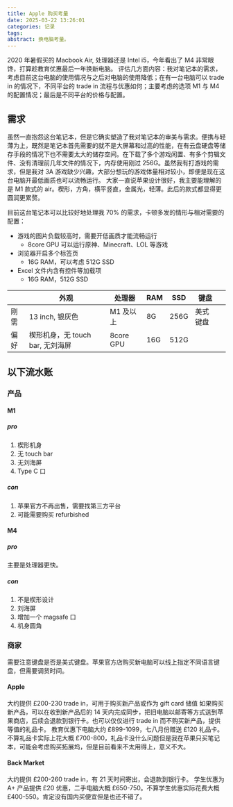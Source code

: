 ```yaml
---
title: Apple 购买考量
date: 2025-03-22 13:26:01
categories: 记录
tags:
abstract: 换电脑考量。
---
```


2020 年暑假买的 Macbook Air, 处理器还是 Intel i5，今年看出了 M4 非常眼馋，打算趁教育优惠最后一年换新电脑。
评估几方面内容：我对笔记本的需求，考虑目前这台电脑的使用情况与之后对电脑的使用降低；在有一台电脑可以 trade in 的情况下，不同平台的 trade in 流程与优惠如何；主要考虑的选项 M1 与 M4 的配置情况；最后是不同平台的价格与配置。

## 需求

虽然一直抱怨这台笔记本，但是它确实塑造了我对笔记本的审美与需求。便携与轻薄为上，既然是笔记本首先需要的就不是大屏幕和过高的性能，在有云盘硬盘等储存手段的情况下也不需要太大的储存空间。在下载了多个游戏闲置、有多个剪辑文件、没有清理前几年文件的情况下，内存使用刚过 256G。虽然我有打游戏的需求，但是我对 3A 游戏缺少兴趣，大部分想玩的游戏体量相对较小，即便是现在这台电脑开最低画质也可以流畅运行。
大家一直说苹果设计很好，我主要能理解的是 M1 款式的 air。楔形，方角，横平竖直，金属光，轻薄。此后的款式都显得更圆润更累赘。

目前这台笔记本可以比较好地处理我 70% 的需求，卡顿多发的情形与相对需要的配置：
- 游戏的图片负载较高时，需要开低画质才能流畅运行
  - 8core GPU 可以运行原神、Minecraft、LOL 等游戏 
- 浏览器开启多个标签页
  - 16G RAM，可以考虑 512G SSD
- Excel 文件内含有控件等加载项
  - 16G RAM，512G SSD

||外观 | 处理器|RAM|SSD|键盘||
---|---|---|---|---|---|---
刚需|13 inch, 银灰色|M1 及以上|8G|256G|美式键盘|
偏好 | 楔形机身，无 touch bar, 无刘海屏|8core GPU|16G|512G||

## 以下流水账

### 产品

#### M1

##### pro

1. 楔形机身
2. 无 touch bar
3. 无刘海屏
4. Type C 口

##### con

1. 苹果官方不再出售，需要找第三方平台
2. 可能需要购买 refurbished

#### M4

##### pro

主要是处理器更快。

##### con

1. 不是楔形设计
2. 刘海屏
3. 增加一个 magsafe 口
4. 机身圆角

### 商家

需要注意键盘是否是美式键盘。苹果官方店购买新电脑可以线上指定不同语言键盘，但需要调货时间。

#### Apple

大约提供 £200-230 trade in，可用于购买新产品或作为 gift card 储值
如果购买新产品，可以在收到新产品后的 14 天内完成同步，把旧电脑以邮寄等方式送到苹果商店，后续会退款到银行卡。也可以仅仅进行 trade in 而不购买新产品，提供等值的礼品卡。
教育优惠下电脑大约 £899-1099，七八月份赠送 £120 礼品卡。不算礼品卡实际上花大概 £700-800，礼品卡没什么问题但是我在苹果只买笔记本，可能会考虑购买拓展坞，但是目前看来不太用得上，意义不大。

#### Back Market

大约提供 £200-260 trade in，有 21 天时间寄出，会退款到银行卡。
学生优惠为 A+ 产品提供 £20 优惠，二手电脑大概 £650-750。不算学生优惠实际花费大概 £400-550。肯定没有国内买便宜但是也还不错了。

